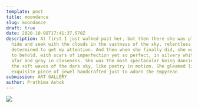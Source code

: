 ```yaml
---
template: post
title: moondance
slug: moondance
draft: true
date: 2020-10-08T17:41:37.570Z
description: At first I just walked past her, but then there she was playing
  hide and seek with the clouds in the vastness of the sky, relentless and
  determined to get my attention. And then when she finally did, she was a sight
  to behold, with scars of imperfection yet so perfect, in silvery white from
  afar and gray in closeness. She was the most spectacular being dancing away in
  the soft waves of the dark sky, like poetry in motion. She gleamed like an
  exquisite piece of jewel handcrafted just to adorn the Empyrean
submission: ART GALLERY
author: Prathima Ashok
---
```

![](/media/whatsapp-image-2020-10-08-at-22.21.24.jpeg)